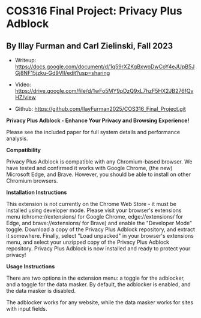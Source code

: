 # COS316 Final Project: Privacy Plus Adblock

## By Illay Furman and Carl Zielinski, Fall 2023

- Writeup: https://docs.google.com/document/d/1q59rXZKgBxwoDwCoY4eJUpB5JGj8NF15jzku-Gd9VlI/edit?usp=sharing

- Video: https://drive.google.com/file/d/1wFo5MY9pDzQ9xL7hzF5HX2JB276fQvHZ/view

- Github: https://github.com/IlayFurman2025/COS316_Final_Project.git

**Privacy Plus Adblock - Enhance Your Privacy and Browsing Experience!**

Please see the included paper for full system details and performance analysis.

**Compatibility**

Privacy Plus Adblock is compatible with any Chromium-based browser. We have tested and confirmed it works with Google Chrome, (the new) Microsoft Edge, and Brave. However, you should be able to install on other Chromium browsers.

**Installation Instructions**

This extension is not currently on the Chrome Web Store - it must be installed using developer mode. Please visit your browser's extensions menu (chrome://extensions/ for Google Chrome, edge://extensions/ for Edge, and brave://extensions/ for Brave) and enable the "Developer Mode" toggle. Download a copy of the Privacy Plus Adblock repository, and extract it somewhere. Finally, select "Load unpacked" in your browser's extensions menu, and select your unzipped copy of the Privacy Plus Adblock repository. Privacy Plus Adblock is now installed and ready to protect your privacy!

**Usage Instructions**

There are two options in the extension menu: a toggle for the adblocker, and a toggle for the data masker. By default, the adblocker is enabled, and the data masker is disabled.

The adblocker works for any website, while the data masker works for sites with input fields.
